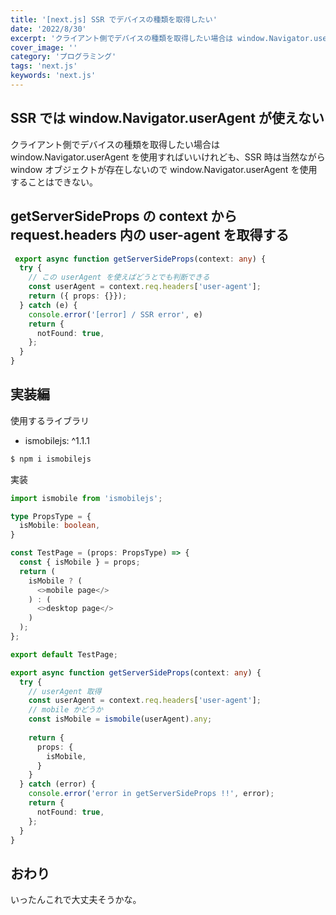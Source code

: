 ```yaml
---
title: '[next.js] SSR でデバイスの種類を取得したい'
date: '2022/8/30'
excerpt: 'クライアント側でデバイスの種類を取得したい場合は window.Navigator.userAgent を使用すればいいけれども、SSR 時は当然ながら window オブジェクトが存在しないので...'
cover_image: ''
category: 'プログラミング'
tags: 'next.js'
keywords: 'next.js'
---
```


## SSR では window.Navigator.userAgent が使えない
クライアント側でデバイスの種類を取得したい場合は window.Navigator.userAgent を使用すればいいけれども、SSR 時は当然ながら window オブジェクトが存在しないので window.Navigator.userAgent を使用することはできない。

## getServerSideProps の context から request.headers 内の user-agent を取得する

```ts
 export async function getServerSideProps(context: any) {
  try {
    // この userAgent を使えばどうとでも判断できる
    const userAgent = context.req.headers['user-agent'];
    return ({ props: {}});
  } catch (e) {
    console.error('[error] / SSR error', e)
    return {
      notFound: true,
    };
  }
}
```

## 実装編

使用するライブラリ
- ismobilejs: ^1.1.1

```sh
$ npm i ismobilejs
```

実装
```ts
import ismobile from 'ismobilejs';

type PropsType = {
  isMobile: boolean,
}

const TestPage = (props: PropsType) => {
  const { isMobile } = props;
  return (
    isMobile ? (
      <>mobile page</>
    ) : (
      <>desktop page</>
    )
  );
};

export default TestPage;

export async function getServerSideProps(context: any) {
  try {
    // userAgent 取得
    const userAgent = context.req.headers['user-agent'];
    // mobile かどうか
    const isMobile = ismobile(userAgent).any;
  
    return {
      props: {
        isMobile,
      }
    }
  } catch (error) {
    console.error('error in getServerSideProps !!', error);
    return {
      notFound: true,
    };
  }
}
```

## おわり
いったんこれで大丈夫そうかな。